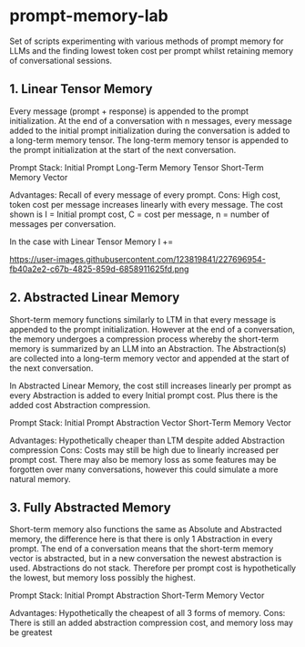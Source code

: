 # prompt-memory-lab
Set of scripts experimenting with various methods of prompt memory for LLMs and the finding lowest token cost per prompt whilst retaining memory of conversational sessions.



## 1. Linear Tensor Memory

Every message (prompt + response) is appended to the prompt initialization. At the end of a conversation with n messages, every message added to the initial prompt initialization during the conversation is added to a long-term memory tensor. The long-term memory tensor is appended to the prompt initialization at the start of the next conversation.

Prompt Stack:
Initial Prompt
Long-Term Memory Tensor
Short-Term Memory Vector

Advantages: Recall of every message of every prompt.
Cons: High cost, token cost per message increases linearly with every message. The cost shown is I = Initial prompt cost, C = cost per message, n = number of messages per conversation.

In the case with Linear Tensor Memory I += 

https://user-images.githubusercontent.com/123819841/227696954-fb40a2e2-c67b-4825-859d-6858911625fd.png



## 2. Abstracted Linear Memory

Short-term memory functions similarly to LTM in that every message is appended to the prompt initialization. However at the end of a conversation, the memory undergoes a compression process whereby the short-term memory is summarized by an LLM into an Abstraction. The Abstraction(s) are collected into a long-term memory vector and appended at the start of the next conversation.

In Abstracted Linear Memory, the cost still increases linearly per prompt as every Abstraction is added to every Initial prompt cost. Plus there is the added cost Abstraction compression.

Prompt Stack:
Initial Prompt
Abstraction Vector
Short-Term Memory Vector

Advantages: Hypothetically cheaper than LTM despite added Abstraction compression
Cons: Costs may still be high due to linearly increased per prompt cost. There may also be memory loss as some features may be forgotten over many conversations, however this could simulate a more natural memory.



## 3. Fully Abstracted Memory

Short-term memory also functions the same as Absolute and Abstracted memory, the difference here is that there is only 1 Abstraction in every prompt. The end of a conversation means that the short-term memory vector is abstracted, but in a new conversation the newest abstraction is used. Abstractions do not stack. Therefore per prompt cost is hypothetically the lowest, but memory loss possibly the highest.

Prompt Stack:
Initial Prompt
Abstraction
Short-Term Memory Vector

Advantages: Hypothetically the cheapest of all 3 forms of memory. 
Cons: There is still an added abstraction compression cost, and memory loss may be greatest
